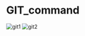 # GIT_command
![git1](https://github.com/user-attachments/assets/129f2efc-fed6-4c10-9b7c-3666feadb14d)
![git2](https://github.com/user-attachments/assets/491277fa-8abe-4f7d-8d98-1920b65e636a)
